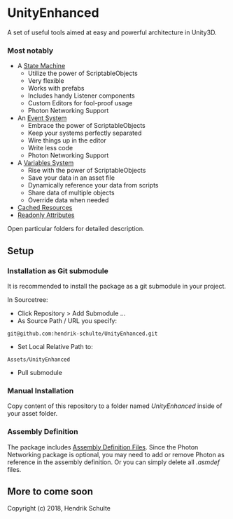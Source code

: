 # UnityEnhanced
A set of useful tools aimed at easy and powerful architecture in Unity3D.

### Most notably
- A [State Machine](https://github.com/hendrik-schulte/UnityEnhanced/tree/master/StateMachine)
  + Utilize the power of ScriptableObjects
  + Very flexible
  + Works with prefabs
  + Includes handy Listener components
  + Custom Editors for fool-proof usage
  + Photon Networking Support
- An [Event System](https://github.com/hendrik-schulte/UnityEnhanced/tree/master/Events)
  + Embrace the power of ScriptableObjects
  + Keep your systems perfectly separated
  + Wire things up in the editor
  + Write less code
  + Photon Networking Support
- A [Variables System](https://github.com/hendrik-schulte/UnityEnhanced/tree/master/Variables)
  + Rise with the power of ScriptableObjects
  + Save your data in an asset file
  + Dynamically reference your data from scripts
  + Share data of multiple objects
  + Override data when needed
- [Cached Resources](https://github.com/hendrik-schulte/UnityEnhanced/tree/master/Common)
- [Readonly Attributes](https://github.com/hendrik-schulte/UnityEnhanced/tree/master/Common)

Open particular folders for detailed description.

## Setup

### Installation as Git submodule

It is recommended to install the package as a git submodule in your project.

In Sourcetree:
- Click Repository > Add Submodule ...
- As Source Path / URL you specify: 

``` 
git@github.com:hendrik-schulte/UnityEnhanced.git
```

- Set Local Relative Path to:

``` 
Assets/UnityEnhanced
``` 

- Pull submodule

### Manual Installation

Copy content of this repository to a folder named *UnityEnhanced* inside of your asset folder.

### Assembly Definition

The package includes [Assembly Definition Files](https://docs.unity3d.com/Manual/ScriptCompilationAssemblyDefinitionFiles.html). Since the Photon Networking package is optional, you may need to add or remove Photon as reference in the assembly definition. Or you can simply delete all *.asmdef* files.

## More to come soon

Copyright (c) 2018, Hendrik Schulte

